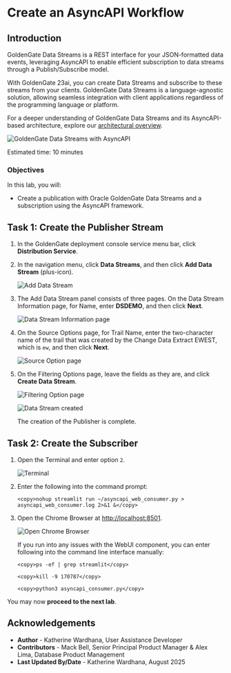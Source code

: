 # Create an AsyncAPI Workflow

## Introduction

GoldenGate Data Streams is a REST interface for your JSON-formatted data events, leveraging AsyncAPI to enable efficient subscription to data streams through a Publish/Subscribe model.

With GoldenGate 23ai, you can create Data Streams and subscribe to these streams from your clients. GoldenGate Data Streams is a language-agnostic solution, allowing seamless integration with client applications regardless of the programming language or platform.

For a deeper understanding of GoldenGate Data Streams and its AsyncAPI-based architecture, explore our [architectural overview](https://www.youtube.com/watch?v=CGLlxYy66LY).

   ![GoldenGate Data Streams with AsyncAPI ](./images/gg-ds-asyncapi.png " ")

Estimated time: 10 minutes

### Objectives

In this lab, you will:
* Create a publication with Oracle GoldenGate Data Streams and a subscription using the AsyncAPI framework.

## Task 1: Create the Publisher Stream

1. In the GoldenGate deployment console service menu bar, click **Distribution Service**.

2. In the navigation menu, click **Data Streams**, and then click **Add Data Stream** (plus-icon).

    ![Add Data Stream](./images/01-02-add-data-stream.png " ")

3. The Add Data Stream panel consists of three pages. On the Data Stream Information page, for Name, enter **DSDEMO**, and then click **Next**.

    ![Data Stream Information page](./images/01-03-data-stream-info.png " ")

4. On the Source Options page, for Trail Name, enter the two-character name of the trail that was created by the Change Data Extract EWEST, which is `ew`, and then click **Next**.

    ![Source Option page](./images/01-04-source-opts.png " ")

5. On the Filtering Options page, leave the fields as they are, and click **Create Data Stream**.

    ![Filtering Option page](./images/01-05-filt-opts.png " ")

    ![Data Stream created](./images/01-06-data-stream-created.png " ")

    The creation of the Publisher is complete.

## Task 2: Create the Subscriber

1. Open the Terminal and enter option `2`.

    ![Terminal](./images/02-01-terminal-home-enviro.png " ")

2. Enter the following into the command prompt:

    ```
    <copy>nohup streamlit run ~/asyncapi_web_consumer.py > asyncapi_web_consumer.log 2>&1 &</copy>
    ```

3. Open the Chrome Browser at [http://localhost:8501](hhttp://localhost:8501).

    ![Open Chrome Browser](./images/02-03-local-host.png " ")

    If you run into any issues with the WebUI component, you can enter following into the command line interface manually:

    ```
    <copy>ps -ef | grep streamlit</copy>
    ```
    ```
    <copy>kill -9 170787</copy>
    ```
    ```
    <copy>python3 asyncapi_consumer.py</copy>
    ```

You may now **proceed to the next lab**.

## Acknowledgements
* **Author** - Katherine Wardhana, User Assistance Developer
* **Contributors** - Mack Bell, Senior Principal Product Manager & Alex Lima, Database Product Management
* **Last Updated By/Date** - Katherine Wardhana, August 2025